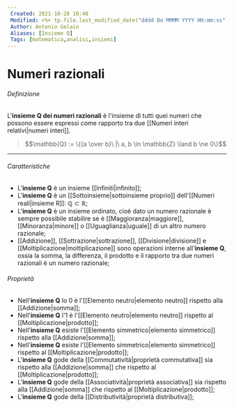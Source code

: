 ```yaml
---
 Created: 2021-10-28 10:48
 Modified: <%+ tp.file.last_modified_date("dddd Do MMMM YYYY HH:mm:ss") %>
 Author: Antonio Gelain
 Aliases: [Insieme Q]
 Tags: [matematica,analisi,insiemi]
---
```


# Numeri razionali

###### Definizione

L'**insieme Q dei numeri razionali** è l'insieme di tutti quei numeri che possono essere espressi come rapporto tra due [[Numeri interi relativi|numeri interi]].

> $$\mathbb{Q} := \{{a \over b}\ |\ a, b \in \mathbb{Z} \land b \ne 0\}$$

---

###### Caratteristiche

- L'**insieme Q** è un insieme [[Infiniti|infinito]];
- L'**insieme Q** è un [[Sottoinsieme|sottoinsieme proprio]] dell'[[Numeri reali|insieme R]]: $\mathbb{Q} \subset \mathbb{R}$;
- L'**insieme Q** è un insieme ordinato, cioè dato un numero razionale è sempre possibile stabilire se è [[Maggioranza|maggiore]], [[Minoranza|minore]] o [[Uguaglianza|uguale]] di un altro numero razionale;
- [[Addizione]], [[Sottrazione|sottrazione]], [[Divisione|divisione]] e [[Moltiplicazione|moltiplicazione]] sono operazioni interne all'**insieme Q**, ossia la somma, la differenza, il prodotto e il rapporto tra due numeri razionali è un numero razionale;

###### Proprietà

- Nell'**insieme Q** lo 0 è l'[[Elemento neutro|elemento neutro]] rispetto alla [[Addizione|somma]];
- Nell'**insieme Q** l'1 è l'[[Elemento neutro|elemento neutro]] rispetto al [[Moltiplicazione|prodotto]];
- Nell'**insieme Q** esiste l'[[Elemento simmetrico|elemento simmetrico]] rispetto alla [[Addizione|somma]];
- Nell'**insieme Q** esiste l'[[Elemento simmetrico|elemento simmetrico]] rispetto al [[Moltiplicazione|prodotto]];
- L'**insieme Q** gode della [[Commutatività|proprietà commutativa]] sia rispetto alla [[Addizione|somma]] che rispetto al [[Moltiplicazione|prodotto]];
- L'**insieme Q** gode della [[Associatività|proprietà associativa]] sia rispetto alla [[Addizione|somma]] che rispetto al [[Moltiplicazione|prodotto]];
- L'**insieme Q** gode della [[Distributività|proprietà distributiva]];